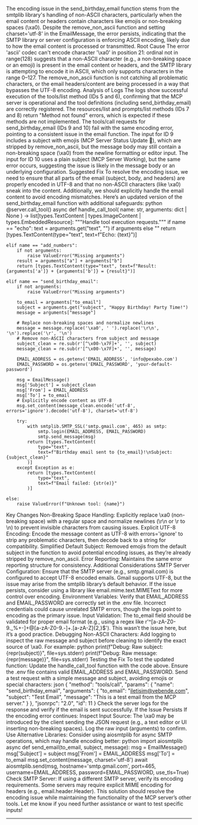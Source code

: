 The encoding issue in the send_birthday_email function stems from the smtplib library's handling of non-ASCII characters, particularly when the email content or headers contain characters like emojis or non-breaking spaces (\xa0). Despite the remove_non_ascii function and setting charset='utf-8' in the EmailMessage, the error persists, indicating that the SMTP library or server configuration is enforcing ASCII encoding, likely due to how the email content is processed or transmitted.
Root Cause
The error 'ascii' codec can't encode character '\xa0' in position 21: ordinal not in range(128) suggests that a non-ASCII character (e.g., a non-breaking space or an emoji) is present in the email content or headers, and the SMTP library is attempting to encode it in ASCII, which only supports characters in the range 0–127. The remove_non_ascii function is not catching all problematic characters, or the email headers/content are being processed in a way that bypasses the UTF-8 encoding.
Analysis of Logs
The logs show successful execution of the tools/list method (IDs 5 and 6), confirming that the MCP server is operational and the tool definitions (including send_birthday_email) are correctly registered.
The resources/list and prompts/list methods (IDs 7 and 8) return "Method not found" errors, which is expected if these methods are not implemented.
The tools/call requests for send_birthday_email (IDs 9 and 10) fail with the same encoding error, pointing to a consistent issue in the email function.
The input for ID 9 includes a subject with emojis (MCP Server Status Update 🎉), which are stripped by remove_non_ascii, but the message body may still contain a non-breaking space (\xa0) from the newline formatting or editor input.
The input for ID 10 uses a plain subject (MCP Server Working), but the same error occurs, suggesting the issue is likely in the message body or an underlying configuration.
Suggested Fix
To resolve the encoding issue, we need to ensure that all parts of the email (subject, body, and headers) are properly encoded in UTF-8 and that no non-ASCII characters (like \xa0) sneak into the content. Additionally, we should explicitly handle the email content to avoid encoding mismatches.
Here’s an updated version of the send_birthday_email function with additional safeguards:
python
@server.call_tool()
async def handle_call_tool(
    name: str, arguments: dict | None
) -> list[types.TextContent | types.ImageContent | types.EmbeddedResource]:
    """Handle tool execution requests."""
    if name == "echo":
        text = arguments.get("text", "") if arguments else ""
        return [types.TextContent(type="text", text=f"Echo: {text}")]
    
    elif name == "add_numbers":
        if not arguments:
            raise ValueError("Missing arguments")
        result = arguments["a"] + arguments["b"]
        return [types.TextContent(type="text", text=f"Result: {arguments['a']} + {arguments['b']} = {result}")]
    
    elif name == "send_birthday_email":
        if not arguments:
            raise ValueError("Missing arguments")
        
        to_email = arguments["to_email"]
        subject = arguments.get("subject", "Happy Birthday! Party Time!")
        message = arguments["message"]

        # Replace non-breaking spaces and normalize newlines
        message = message.replace('\xa0', ' ').replace('\r\n', '\n').replace('\r', '\n')
        # Remove non-ASCII characters from subject and message
        subject_clean = re.sub(r'[^\x00-\x7F]+', '', subject)
        message_clean = re.sub(r'[^\x00-\x7F]+', '', message)

        EMAIL_ADDRESS = os.getenv('EMAIL_ADDRESS', 'info@pexabo.com')
        EMAIL_PASSWORD = os.getenv('EMAIL_PASSWORD', 'your-default-password')
        
        msg = EmailMessage()
        msg['Subject'] = subject_clean
        msg['From'] = EMAIL_ADDRESS
        msg['To'] = to_email
        # Explicitly encode content as UTF-8
        msg.set_content(message_clean.encode('utf-8', errors='ignore').decode('utf-8'), charset='utf-8')
        
        try:
            with smtplib.SMTP_SSL('smtp.gmail.com', 465) as smtp:
                smtp.login(EMAIL_ADDRESS, EMAIL_PASSWORD)
                smtp.send_message(msg)
            return [types.TextContent(
                type="text", 
                text=f"Birthday email sent to {to_email}!\nSubject: {subject_clean}"
            )]
        except Exception as e:
            return [types.TextContent(
                type="text", 
                text=f"Email failed: {str(e)}"
            )]
    
    else:
        raise ValueError(f"Unknown tool: {name}")
Key Changes
Non-Breaking Space Handling: Explicitly replace \xa0 (non-breaking space) with a regular space and normalize newlines (\r\n or \r to \n) to prevent invisible characters from causing issues.
Explicit UTF-8 Encoding: Encode the message content as UTF-8 with errors='ignore' to strip any problematic characters, then decode back to a string for compatibility.
Simplified Default Subject: Removed emojis from the default subject in the function to avoid potential encoding issues, as they’re already stripped by remove_non_ascii.
Error Reporting: Maintains the same error reporting structure for consistency.
Additional Considerations
SMTP Server Configuration: Ensure that the SMTP server (e.g., smtp.gmail.com) is configured to accept UTF-8 encoded emails. Gmail supports UTF-8, but the issue may arise from the smtplib library’s default behavior. If the issue persists, consider using a library like email.mime.text.MIMEText for more control over encoding.
Environment Variables: Verify that EMAIL_ADDRESS and EMAIL_PASSWORD are correctly set in the .env file. Incorrect credentials could cause unrelated SMTP errors, though the logs point to encoding as the primary issue.
Input Validation: The to_email field should be validated for proper email format (e.g., using a regex like r'^[a-zA-Z0-9._%+-]+@[a-zA-Z0-9.-]+\.[a-zA-Z]{2,}$'). This wasn’t the issue here, but it’s a good practice.
Debugging Non-ASCII Characters: Add logging to inspect the raw message and subject before cleaning to identify the exact source of \xa0. For example:
python
print(f"Debug: Raw subject: {repr(subject)}", file=sys.stderr)
print(f"Debug: Raw message: {repr(message)}", file=sys.stderr)
Testing the Fix
To test the updated function:
Update the handle_call_tool function with the code above.
Ensure the .env file contains valid EMAIL_ADDRESS and EMAIL_PASSWORD.
Send a test request with a simple message and subject, avoiding emojis or special characters:
json
{
    "method": "tools/call",
    "params": {
        "name": "send_birthday_email",
        "arguments": {
            "to_email": "iletisim@vebende.com",
            "subject": "Test Email",
            "message": "This is a test email from the MCP server."
        }
    },
    "jsonrpc": "2.0",
    "id": 11
}
Check the server logs for the response and verify if the email is sent successfully.
If the Issue Persists
If the encoding error continues:
Inspect Input Source: The \xa0 may be introduced by the client sending the JSON request (e.g., a text editor or UI inserting non-breaking spaces). Log the raw input (arguments) to confirm.
Use Alternative Libraries: Consider using aiosmtplib for async SMTP operations, which may handle encoding better:
python
import aiosmtplib
async def send_email(to_email, subject, message):
    msg = EmailMessage()
    msg['Subject'] = subject
    msg['From'] = EMAIL_ADDRESS
    msg['To'] = to_email
    msg.set_content(message, charset='utf-8')
    await aiosmtplib.send(msg, hostname='smtp.gmail.com', port=465, username=EMAIL_ADDRESS, password=EMAIL_PASSWORD, use_tls=True)
Check SMTP Server: If using a different SMTP server, verify its encoding requirements. Some servers may require explicit MIME encoding for headers (e.g., email.header.Header).
This solution should resolve the encoding issue while maintaining the functionality of the MCP server’s other tools. Let me know if you need further assistance or want to test specific inputs!

---

